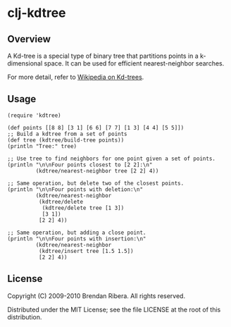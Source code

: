 # clj-kdtree

## Overview

A Kd-tree is a special type of binary tree that partitions points in a
k-dimensional space. It can be used for efficient nearest-neighbor
searches.

For more detail, refer to [Wikipedia on Kd-trees](http://en.wikipedia.org/wiki/Kd-tree).

## Usage

    (require 'kdtree)

    (def points [[8 8] [3 1] [6 6] [7 7] [1 3] [4 4] [5 5]])
    ;; Build a kdtree from a set of points
    (def tree (kdtree/build-tree points))
    (println "Tree:" tree)
    
    ;; Use tree to find neighbors for one point given a set of points.
    (println "\n\nFour points closest to [2 2]:\n"
             (kdtree/nearest-neighbor tree [2 2] 4))

    ;; Same operation, but delete two of the closest points.
    (println "\n\nFour points with deletion:\n"
             (kdtree/nearest-neighbor
              (kdtree/delete
               (kdtree/delete tree [1 3])
               [3 1])
              [2 2] 4))

    ;; Same operation, but adding a close point.
    (println "\n\nFour points with insertion:\n"
             (kdtree/nearest-neighbor
              (kdtree/insert tree [1.5 1.5])
              [2 2] 4))

## License

Copyright (C) 2009-2010 Brendan Ribera. All rights reserved.

Distributed under the MIT License; see the file LICENSE at the root of
this distribution.
